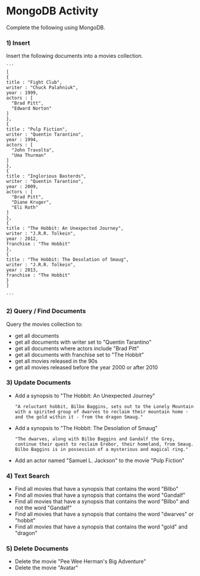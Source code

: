 # MongoDB Activity

Complete the following using MongoDB.

### 1) Insert 

Insert the following documents into a movies collection.

    ```
    [
    {
    title : "Fight Club",
    writer : "Chuck Palahniuk",
    year : 1999,
    actors : [
      "Brad Pitt",
      "Edward Norton"
    ]
    },
    {
    title : "Pulp Fiction",
    writer : "Quentin Tarantino",
    year : 1994,
    actors : [
      "John Travolta",
      "Uma Thurman"
    ]
    },
    {
    title : "Inglorious Basterds",
    writer : "Quentin Tarantino",
    year : 2009,
    actors : [
      "Brad Pitt",
      "Diane Kruger",
      "Eli Roth"
    ]
    },
    {
    title : "The Hobbit: An Unexpected Journey",
    writer : "J.R.R. Tolkein",
    year : 2012,
    franchise : "The Hobbit"
    },
    {
    title : "The Hobbit: The Desolation of Smaug",
    writer : "J.R.R. Tolkein",
    year : 2013,
    franchise : "The Hobbit"
    }
    ]

    ```

### 2) Query / Find Documents

Query the movies collection to:

- get all documents
- get all documents with writer set to "Quentin Tarantino"
- get all documents where actors include "Brad Pitt"
- get all documents with franchise set to "The Hobbit"
- get all movies released in the 90s
- get all movies released before the year 2000 or after 2010



### 3) Update Documents

- Add a synopsis to "The Hobbit: An Unexpected Journey"
    ```
    "A reluctant hobbit, Bilbo Baggins, sets out to the Lonely Mountain with a spirited group of dwarves to reclaim their mountain home - and the gold within it - from the dragon Smaug."
    ```

- Add a synopsis to "The Hobbit: The Desolation of Smaug"
    ```
    "The dwarves, along with Bilbo Baggins and Gandalf the Grey, continue their quest to reclaim Erebor, their homeland, from Smaug. Bilbo Baggins is in possession of a mysterious and magical ring."
    ```

- Add an actor named "Samuel L. Jackson" to the movie "Pulp Fiction"


### 4) Text Search

- Find all movies that have a synopsis that contains the word "Bilbo"
- Find all movies that have a synopsis that contains the word "Gandalf"
- Find all movies that have a synopsis that contains the word "Bilbo" and not the word "Gandalf"
- Find all movies that have a synopsis that contains the word "dwarves" or "hobbit"
- Find all movies that have a synopsis that contains the word "gold" and "dragon"


### 5) Delete Documents

- Delete the movie "Pee Wee Herman's Big Adventure"
- Delete the movie "Avatar"